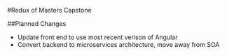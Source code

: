 #Redux of Masters Capstone

##Planned Changes
* Update front end to use most recent verison of Angular
* Convert backend to microservices architecture, move away from SOA